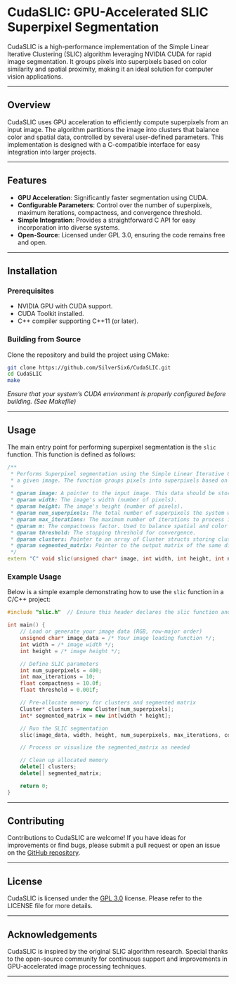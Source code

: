 # CudaSLIC: GPU-Accelerated SLIC Superpixel Segmentation

CudaSLIC is a high-performance implementation of the Simple Linear Iterative Clustering (SLIC) algorithm leveraging NVIDIA CUDA for rapid image segmentation. It groups pixels into superpixels based on color similarity and spatial proximity, making it an ideal solution for computer vision applications.

---

## Overview

CudaSLIC uses GPU acceleration to efficiently compute superpixels from an input image. The algorithm partitions the image into clusters that balance color and spatial data, controlled by several user-defined parameters. This implementation is designed with a C-compatible interface for easy integration into larger projects.

---

## Features

- **GPU Acceleration**: Significantly faster segmentation using CUDA.
- **Configurable Parameters**: Control over the number of superpixels, maximum iterations, compactness, and convergence threshold.
- **Simple Integration**: Provides a straightforward C API for easy incorporation into diverse systems.
- **Open-Source**: Licensed under GPL 3.0, ensuring the code remains free and open.

---

## Installation

### Prerequisites

- NVIDIA GPU with CUDA support.
- CUDA Toolkit installed.
- C++ compiler supporting C++11 (or later).

### Building from Source

Clone the repository and build the project using CMake:

```bash
git clone https://github.com/SilverSix6/CudaSLIC.git
cd CudaSLIC
make
```

_Ensure that your system’s CUDA environment is properly configured before building. (See Makefile)_

---

## Usage

The main entry point for performing superpixel segmentation is the `slic` function. This function is defined as follows:

```cpp
/**
 * Performs Superpixel segmentation using the Simple Linear Iterative Clustering (SLIC) algorithm on
 * a given image. The function groups pixels into superpixels based on color and spatial proximity.
 * 
 * @param image: A pointer to the input image. This data should be stored in a 1D array in row-major order. The image is assumed to be RGB.
 * @param width: The image's width (number of pixels).
 * @param height: The image's height (number of pixels).
 * @param num_superpixels: The total number of superpixels the system will produce. 
 * @param max_iterations: The maximum number of iterations to process if the error threshold is not reached.
 * @param m: The compactness factor. Used to balance spatial and color proximity. Higher values enforce spatial uniformity.
 * @param threshold: The stopping threshold for convergence.
 * @param clusters: Pointer to an array of Cluster structs storing cluster centers. Memory should be pre-allocated.
 * @param segmented_matrix: Pointer to the output matrix of the same dimensions as the input image. Each pixel is assigned the id of its superpixel label.
 */
extern "C" void slic(unsigned char* image, int width, int height, int num_superpixels, int max_iterations, float m, float threshold, Cluster *clusters, int *segmented_matrix);
```

### Example Usage

Below is a simple example demonstrating how to use the `slic` function in a C/C++ project:

```cpp
#include "slic.h"  // Ensure this header declares the slic function and Cluster struct

int main() {
    // Load or generate your image data (RGB, row-major order)
    unsigned char* image_data = /* Your image loading function */;
    int width = /* image width */;
    int height = /* image height */;

    // Define SLIC parameters
    int num_superpixels = 400;
    int max_iterations = 10;
    float compactness = 10.0f;
    float threshold = 0.001f;

    // Pre-allocate memory for clusters and segmented matrix
    Cluster* clusters = new Cluster[num_superpixels];
    int* segmented_matrix = new int[width * height];

    // Run the SLIC segmentation
    slic(image_data, width, height, num_superpixels, max_iterations, compactness, threshold, clusters, segmented_matrix);

    // Process or visualize the segmented_matrix as needed

    // Clean up allocated memory
    delete[] clusters;
    delete[] segmented_matrix;

    return 0;
}
```

---

## Contributing

Contributions to CudaSLIC are welcome! If you have ideas for improvements or find bugs, please submit a pull request or open an issue on the [GitHub repository](https://github.com/yourusername/CudaSLIC).

---

## License

CudaSLIC is licensed under the [GPL 3.0](LICENSE) license. Please refer to the LICENSE file for more details.

---

## Acknowledgements

CudaSLIC is inspired by the original SLIC algorithm research. Special thanks to the open-source community for continuous support and improvements in GPU-accelerated image processing techniques.

---